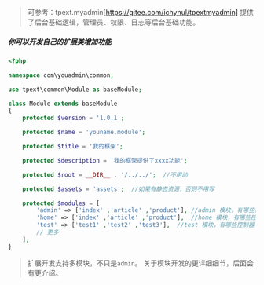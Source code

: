 >可参考：tpext.myadmin[https://gitee.com/ichynul/tpextmyadmin] 提供了后台基础逻辑，管理员、权限、日志等后台基础功能。

##### 你可以开发自己的扩展类增加功能
```php
<?php

namespace com\youadmin\common;

use tpext\common\Module as baseModule;

class Module extends baseModule
{
    protected $version = '1.0.1';

    protected $name = 'youname.module';

    protected $title = '我的框架';

    protected $description = '我的框架提供了xxxx功能';

    protected $root = __DIR__ . '/../../';  //不用动

    protected $assets = 'assets';  //如果有静态资源，否则不用写

    protected $modules = [
        'admin' => ['index' ,'article' ,'product'], //admin 模块，有哪些控制器
        'home' => ['index' ,'article' ,'product'],  //home 模块，有哪些控制器
        'test' => ['test1' ,'test2' ,'test3'],  //test 模块，有哪些控制器
        // 更多
    ];
}
```
>扩展开发支持多模块，不只是`admin`。
关于模块开发的更详细细节，后面会有更介绍。